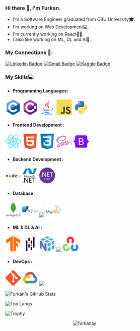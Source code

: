### Hi there 👋, I'm Furkan.
- I'm a Software Engineer graduated from CBU University🎓.</br>
- I'm working on Web Development💻.</br>
- I'm currently working on React👨‍💻.</br>
- I also like working on ML, DL and AI🤟.</br>

### My Connections 🔗:
[![Linkedin Badge](https://img.shields.io/badge/-furkanay-006192?style=flat-square&labelColor=white&logoColor=006192&logo=Linkedin&link=https://www.linkedin.com/in/furkan-ay-4aa205207/)](https://www.linkedin.com/in/furkan-ay-4aa205207/) 
[![Gmail Badge](https://img.shields.io/badge/-mrfurkanayy@gmail.com-EA4335?style=flat-square&labelColor=white&logo=Gmail&logoColor=EA4335&link=mailto:mrfurkanayy@gmail.com)](mailto:mrfurkanayy@gmail.com)
[![Kaggle Badge](https://img.shields.io/badge/-furkanay-20BEFF?style=flat-square&logo=Kaggle&labelColor=white&logoColor=20BEFF&link=https://www.kaggle.com/furkanay)](https://www.kaggle.com/furkanay)

### My Skills💻:
- #### Programming Languages:
<code><a href="https://www.w3schools.com/c/c_intro.php" target="_blank"><img height="50" src="https://github.com/devicons/devicon/blob/master/icons/c/c-original.svg"></a></code>
<code><a href="https://learn.microsoft.com/en-us/dotnet/csharp/" target="_blank"><img height="50" src="https://github.com/devicons/devicon/blob/master/icons/csharp/csharp-original.svg"></a></code>
<code><a href="https://www.java.com" target="_blank"><img height="50" src="https://github.com/devicons/devicon/blob/master/icons/java/java-original.svg"></a></code>
<code><a href="https://www.javascript.com" target="_blank"><img height="50" src="https://github.com/devicons/devicon/blob/master/icons/javascript/javascript-original.svg"></a></code>
<code><a href="https://www.python.org" target="_blank"><img height="50" src="https://github.com/devicons/devicon/blob/master/icons/python/python-original.svg"></a></code>

- #### Frontend Development :
<code><a href="https://reactjs.org" target="_blank"><img height="50" src="https://github.com/devicons/devicon/blob/master/icons/react/react-original.svg"></a></code>
<code><a href="https://www.w3schools.com/html/" target="_blank"><img height="50" src="https://github.com/devicons/devicon/blob/master/icons/html5/html5-original.svg"></a></code>
<code><a href="https://www.w3schools.com/css/" target="_blank"><img height="50" src="https://github.com/devicons/devicon/blob/master/icons/css3/css3-original.svg"></a></code>
<code><a href="https://sass-lang.com" target="_blank"><img height="50" src="https://github.com/devicons/devicon/blob/master/icons/sass/sass-original.svg"></a></code>
<code><a href="https://getbootstrap.com" target="_blank"><img height="50" src="https://github.com/devicons/devicon/blob/master/icons/bootstrap/bootstrap-original.svg"></a></code>

- #### Backend Development :
<code><a href="https://nodejs.org" target="_blank"><img height="50" src="https://github.com/devicons/devicon/blob/master/icons/nodejs/nodejs-original-wordmark.svg"></a></code>
<code><a href="https://dotnet.microsoft.com" target="_blank"><img height="50" src="https://github.com/devicons/devicon/blob/master/icons/dot-net/dot-net-original-wordmark.svg"></a></code>
<code><a href="https://dotnet.microsoft.com/en-us/apps/aspnet" target="_blank"><img height="50" src="https://github.com/devicons/devicon/blob/master/icons/dotnetcore/dotnetcore-original.svg"></a></code>

- #### Database :
<code><a href="https://www.mongodb.com" target="_blank"><img height="50" src="https://github.com/devicons/devicon/blob/master/icons/mongodb/mongodb-original-wordmark.svg"></a></code>
<code><a href="https://www.sqlite.org/index.html" target="_blank"><img height="50" src="https://github.com/devicons/devicon/blob/master/icons/sqlite/sqlite-original-wordmark.svg"></a></code>
<code><a href="https://www.microsoft.com/sql-server?rtc=1" target="_blank"><img height="50" src="https://www.svgrepo.com/show/303229/microsoft-sql-server-logo.svg"></a></code>
<code><a href="https://www.mysql.com" target="_blank"><img height="50" src="https://github.com/devicons/devicon/blob/master/icons/mysql/mysql-original-wordmark.svg"></a></code>

- #### ML & DL & AI :
<code><a href="https://tensorflow.org" target="_blank"><img height="50" src="https://github.com/devicons/devicon/blob/master/icons/tensorflow/tensorflow-original.svg"></a></code>
<code><a href="https://pandas.pydata.org" target="_blank"><img height="50" src="https://github.com/devicons/devicon/blob/master/icons/pandas/pandas-original.svg"></a></code>
<code><a href="https://numpy.org" target="_blank"><img height="50" src="https://github.com/devicons/devicon/blob/master/icons/numpy/numpy-original.svg"></a></code>
<code><a href="https://scikit-learn.org/stable/" target="_blank"><img height="50" src="https://upload.wikimedia.org/wikipedia/commons/0/05/Scikit_learn_logo_small.svg"></a></code>
<code><a href="https://opencv.org" target="_blank"><img height="50" src="https://github.com/devicons/devicon/blob/master/icons/opencv/opencv-original.svg"></a></code>

- #### DevOps :
<code><a href="https://git-scm.com" target="_blank"><img height="50" src="https://github.com/devicons/devicon/blob/master/icons/git/git-original.svg"></a></code>
<code><a href="https://cloud.google.com" target="_blank"><img height="50" src="https://github.com/devicons/devicon/blob/master/icons/googlecloud/googlecloud-original.svg"></a></code>
<code><a href="https://www.selenium.dev" target="_blank"><img height="50" src="https://www.svgrepo.com/show/354321/selenium.svg"></a></code>


![Furkan's GitHub Stats](https://github-readme-stats.vercel.app/api?username=furkanayy&show_icons=true&theme=radical&custom_title=Furkan's&nbsp;GitHub&nbsp;Stats&bg_color=00000000)

![Top Langs](https://github-readme-stats.vercel.app/api/top-langs/?username=furkanayy&layout=compact&theme=radical&langs_count=8&custom_title=Most&nbsp;Used&nbsp;Languages&nbsp;By&nbsp;Furkan&bg_color=00000000)

![Trophy](https://github-profile-trophy.vercel.app/?username=furkanayy&theme=onedark&row=1&column=5&no-bg=true)

<p align="center"><img src="https://komarev.com/ghpvc/?username=furkanayy&label=Profile%20views&color=0e75b6&style=flat" alt="furkanay" /> </p>
